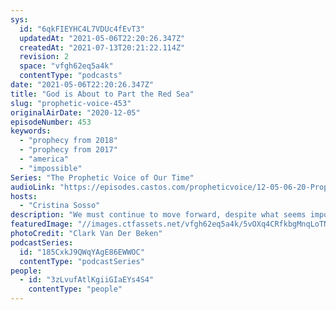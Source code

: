 ```yaml
---
sys:
  id: "6qkFIEYHC4L7VDUc4fEvT3"
  updatedAt: "2021-05-06T22:20:26.347Z"
  createdAt: "2021-07-13T20:21:22.114Z"
  revision: 2
  space: "vfgh62eq5a4k"
  contentType: "podcasts"
date: "2021-05-06T22:20:26.347Z"
title: "God is About to Part the Red Sea"
slug: "prophetic-voice-453"
originalAirDate: "2020-12-05"
episodeNumber: 453
keywords:
  - "prophecy from 2018"
  - "prophecy from 2017"
  - "america"
  - "impossible"
Series: "The Prophetic Voice of Our Time"
audioLink: "https://episodes.castos.com/propheticvoice/12-05-06-20-Prophetic-Voice-of-our-Time-[mixdown]-01.mp3"
hosts:
  - "Cristina Sosso"
description: "We must continue to move forward, despite what seems impossible; remember that nothing is impossible to God. Stand strong and do not compromise on what God has promised for this country. It is by His hand that this country will turn around and He will not share His glory."
featuredImage: "//images.ctfassets.net/vfgh62eq5a4k/5vOXq4CRfkbgMnqLoTNPqd/f908a6b8a883c761383e7e7b61ad7340/clark-van-der-beken-tk9A6sV1sec-unsplash__1_.jpg"
photoCredit: "Clark Van Der Beken"
podcastSeries:
  id: "185CxkJ9QWqYAgE86EWWOC"
  contentType: "podcastSeries"
people:
  - id: "3zLvufAtlKgiiGIaEYs4S4"
    contentType: "people"
---
```

